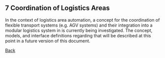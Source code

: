 ## 7 Coordination of Logistics Areas
In the context of logistics area automation, a concept for the coordination of flexible transport systems (e.g. AGV systems) and their integration into a modular logistics system in is currently being investigated. The concept, models, and interface definitions regarding that will be described at this point in a future version of this document.

[Back](../README.md)